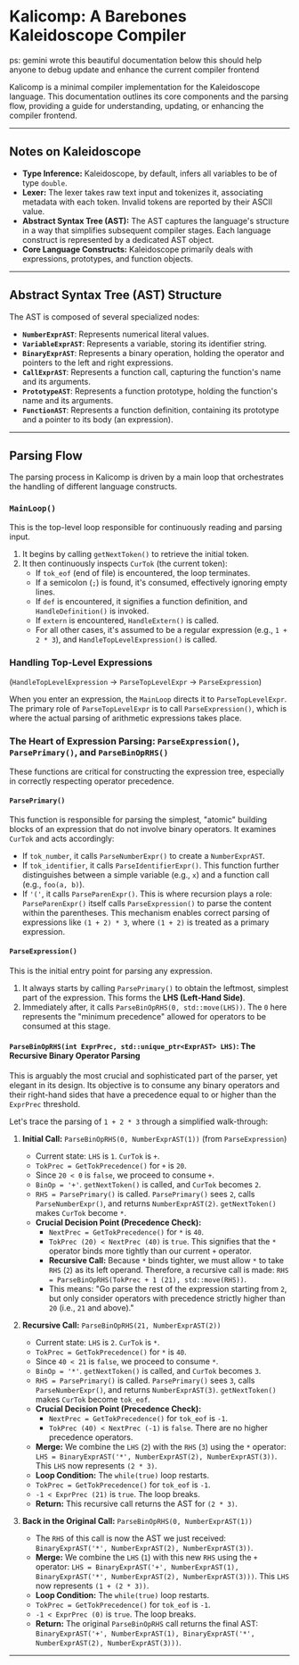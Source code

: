 # Kalicomp: A Barebones Kaleidoscope Compiler
ps: gemini wrote this beautiful documentation below this should help anyone to debug update and enhance the current compiler frontend 

Kalicomp is a minimal compiler implementation for the Kaleidoscope language. This documentation outlines its core components and the parsing flow, providing a guide for understanding, updating, or enhancing the compiler frontend.

---

## Notes on Kaleidoscope

* **Type Inference:** Kaleidoscope, by default, infers all variables to be of type `double`.
* **Lexer:** The lexer takes raw text input and tokenizes it, associating metadata with each token. Invalid tokens are reported by their ASCII value.
* **Abstract Syntax Tree (AST):** The AST captures the language's structure in a way that simplifies subsequent compiler stages. Each language construct is represented by a dedicated AST object.
* **Core Language Constructs:** Kaleidoscope primarily deals with expressions, prototypes, and function objects.

---

## Abstract Syntax Tree (AST) Structure

The AST is composed of several specialized nodes:

* **`NumberExprAST`**: Represents numerical literal values.
* **`VariableExprAST`**: Represents a variable, storing its identifier string.
* **`BinaryExprAST`**: Represents a binary operation, holding the operator and pointers to the left and right expressions.
* **`CallExprAST`**: Represents a function call, capturing the function's name and its arguments.
* **`PrototypeAST`**: Represents a function prototype, holding the function's name and its arguments.
* **`FunctionAST`**: Represents a function definition, containing its prototype and a pointer to its body (an expression).

---

## Parsing Flow

The parsing process in Kalicomp is driven by a main loop that orchestrates the handling of different language constructs.

### `MainLoop()`

This is the top-level loop responsible for continuously reading and parsing input.

1.  It begins by calling `getNextToken()` to retrieve the initial token.
2.  It then continuously inspects `CurTok` (the current token):
    * If `tok_eof` (end of file) is encountered, the loop terminates.
    * If a semicolon (`;`) is found, it's consumed, effectively ignoring empty lines.
    * If `def` is encountered, it signifies a function definition, and `HandleDefinition()` is invoked.
    * If `extern` is encountered, `HandleExtern()` is called.
    * For all other cases, it's assumed to be a regular expression (e.g., `1 + 2 * 3`), and `HandleTopLevelExpression()` is called.

### Handling Top-Level Expressions

(`HandleTopLevelExpression` $\rightarrow$ `ParseTopLevelExpr` $\rightarrow$ `ParseExpression`)

When you enter an expression, the `MainLoop` directs it to `ParseTopLevelExpr`. The primary role of `ParseTopLevelExpr` is to call `ParseExpression()`, which is where the actual parsing of arithmetic expressions takes place.

### The Heart of Expression Parsing: `ParseExpression()`, `ParsePrimary()`, and `ParseBinOpRHS()`

These functions are critical for constructing the expression tree, especially in correctly respecting operator precedence.

#### `ParsePrimary()`

This function is responsible for parsing the simplest, "atomic" building blocks of an expression that do not involve binary operators. It examines `CurTok` and acts accordingly:

* If `tok_number`, it calls `ParseNumberExpr()` to create a `NumberExprAST`.
* If `tok_identifier`, it calls `ParseIdentifierExpr()`. This function further distinguishes between a simple variable (e.g., `x`) and a function call (e.g., `foo(a, b)`).
* If `'('`, it calls `ParseParenExpr()`. This is where recursion plays a role: `ParseParenExpr()` itself calls `ParseExpression()` to parse the content within the parentheses. This mechanism enables correct parsing of expressions like `(1 + 2) * 3`, where `(1 + 2)` is treated as a primary expression.

#### `ParseExpression()`

This is the initial entry point for parsing any expression.

1.  It always starts by calling `ParsePrimary()` to obtain the leftmost, simplest part of the expression. This forms the **LHS (Left-Hand Side)**.
2.  Immediately after, it calls `ParseBinOpRHS(0, std::move(LHS))`. The `0` here represents the "minimum precedence" allowed for operators to be consumed at this stage.

#### `ParseBinOpRHS(int ExprPrec, std::unique_ptr<ExprAST> LHS)`: The Recursive Binary Operator Parsing

This is arguably the most crucial and sophisticated part of the parser, yet elegant in its design. Its objective is to consume any binary operators and their right-hand sides that have a precedence equal to or higher than the `ExprPrec` threshold.

Let's trace the parsing of `1 + 2 * 3` through a simplified walk-through:

1.  **Initial Call:** `ParseBinOpRHS(0, NumberExprAST(1))` (from `ParseExpression`)
    * Current state: `LHS` is `1`. `CurTok` is `+`.
    * `TokPrec = GetTokPrecedence()` for `+` is `20`.
    * Since `20 < 0` is `false`, we proceed to consume `+`.
    * `BinOp = '+'`. `getNextToken()` is called, and `CurTok` becomes `2`.
    * `RHS = ParsePrimary()` is called. `ParsePrimary()` sees `2`, calls `ParseNumberExpr()`, and returns `NumberExprAST(2)`. `getNextToken()` makes `CurTok` become `*`.
    * **Crucial Decision Point (Precedence Check):**
        * `NextPrec = GetTokPrecedence()` for `*` is `40`.
        * `TokPrec (20) < NextPrec (40)` is `true`. This signifies that the `*` operator binds more tightly than our current `+` operator.
        * **Recursive Call:** Because `*` binds tighter, we must allow `*` to take `RHS` (`2`) as its left operand. Therefore, a recursive call is made: `RHS = ParseBinOpRHS(TokPrec + 1 (21), std::move(RHS))`.
        * This means: "Go parse the rest of the expression starting from `2`, but only consider operators with precedence strictly higher than `20` (i.e., `21` and above)."

2.  **Recursive Call:** `ParseBinOpRHS(21, NumberExprAST(2))`
    * Current state: `LHS` is `2`. `CurTok` is `*`.
    * `TokPrec = GetTokPrecedence()` for `*` is `40`.
    * Since `40 < 21` is `false`, we proceed to consume `*`.
    * `BinOp = '*'`. `getNextToken()` is called, and `CurTok` becomes `3`.
    * `RHS = ParsePrimary()` is called. `ParsePrimary()` sees `3`, calls `ParseNumberExpr()`, and returns `NumberExprAST(3)`. `getNextToken()` makes `CurTok` become `tok_eof`.
    * **Crucial Decision Point (Precedence Check):**
        * `NextPrec = GetTokPrecedence()` for `tok_eof` is `-1`.
        * `TokPrec (40) < NextPrec (-1)` is `false`. There are no higher precedence operators.
    * **Merge:** We combine the `LHS` (`2`) with the `RHS` (`3`) using the `*` operator: `LHS = BinaryExprAST('*', NumberExprAST(2), NumberExprAST(3))`. This `LHS` now represents `(2 * 3)`.
    * **Loop Condition:** The `while(true)` loop restarts.
    * `TokPrec = GetTokPrecedence()` for `tok_eof` is `-1`.
    * `-1 < ExprPrec (21)` is `true`. The loop breaks.
    * **Return:** This recursive call returns the AST for `(2 * 3)`.

3.  **Back in the Original Call:** `ParseBinOpRHS(0, NumberExprAST(1))`
    * The `RHS` of this call is now the AST we just received: `BinaryExprAST('*', NumberExprAST(2), NumberExprAST(3))`.
    * **Merge:** We combine the `LHS` (`1`) with this new `RHS` using the `+` operator: `LHS = BinaryExprAST('+', NumberExprAST(1), BinaryExprAST('*', NumberExprAST(2), NumberExprAST(3)))`. This `LHS` now represents `(1 + (2 * 3))`.
    * **Loop Condition:** The `while(true)` loop restarts.
    * `TokPrec = GetTokPrecedence()` for `tok_eof` is `-1`.
    * `-1 < ExprPrec (0)` is `true`. The loop breaks.
    * **Return:** The original `ParseBinOpRHS` call returns the final AST: `BinaryExprAST('+', NumberExprAST(1), BinaryExprAST('*', NumberExprAST(2), NumberExprAST(3)))`.

---
